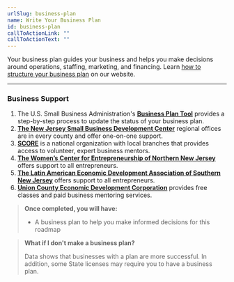 ```yaml
---
urlSlug: business-plan
name: Write Your Business Plan
id: business-plan
callToActionLink: ""
callToActionText: ""
---
```


Your business plan guides your business and helps you make decisions around operations, staffing, marketing, and financing. Learn [how to structure your business plan](https://business.nj.gov/pages/create-a-business-plan) on our website. 

---

### Business Support

1. The U.S. Small Business Administration's **[Business Plan Tool](https://www.sba.gov/business-guide/plan-your-business/write-your-business-plan)** provides a step-by-step process to update the status of your business plan.
2. **[The New Jersey Small Business Development Center](https://njsbdc.com/)** regional offices are in every county and offer one-on-one support.
3. **[SCORE](https://www.score.org/)** is a national organization with local branches that provides access to volunteer, expert business mentors.
4. **[The Women’s Center for Entrepreneurship of Northern New Jersey](https://www.wcecnj.org/)** offers support to all entrepreneurs.
5. **[The Latin American Economic Development Association of Southern New Jersey](http://www.laeda.com/)** offers support to all entrepreneurs.
6. **[Union County Economic Development Corporation](https://ucedc.com/)** provides free classes and paid business mentoring services.

>**Once completed, you will have:**
>
>- A business plan to help you make informed decisions for this roadmap

>**What if I don't make a business plan?**
>
>Data shows that businesses with a plan are more successful. In addition, some State licenses may require you to have a business plan.
